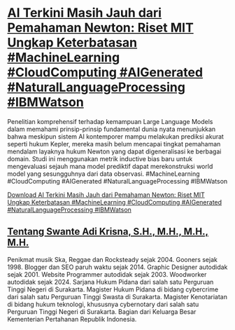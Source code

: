 # [AI Terkini Masih Jauh dari Pemahaman Newton: Riset MIT Ungkap Keterbatasan #MachineLearning #CloudComputing #AIGenerated #NaturalLanguageProcessing #IBMWatson](https://swanteadikrisna.com/ai/website/61/ai-terkini-masih-jauh-dari-pemahaman-newton-riset-mit-ungkap-keterbatasan/)

Penelitian komprehensif terhadap kemampuan Large Language Models dalam memahami prinsip-prinsip fundamental dunia nyata menunjukkan bahwa meskipun sistem AI kontemporer mampu melakukan prediksi akurat seperti hukum Kepler, mereka masih belum mencapai tingkat pemahaman mendalam layaknya hukum Newton yang dapat digeneralisasi ke berbagai domain. Studi ini menggunakan metrik inductive bias baru untuk mengevaluasi sejauh mana model prediktif dapat merekonstruksi world model yang sesungguhnya dari data observasi. #MachineLearning #CloudComputing #AIGenerated #NaturalLanguageProcessing #IBMWatson 

[Download AI Terkini Masih Jauh dari Pemahaman Newton: Riset MIT Ungkap Keterbatasan #MachineLearning #CloudComputing #AIGenerated #NaturalLanguageProcessing #IBMWatson](https://swanteadikrisna.com/ai/website/61/ai-terkini-masih-jauh-dari-pemahaman-newton-riset-mit-ungkap-keterbatasan/)


## [Tentang Swante Adi Krisna, S.H., M.H., M.H., M.H.](https://swanteadikrisna.com/)

Penikmat musik Ska, Reggae dan Rocksteady sejak 2004. Gooners sejak 1998. Blogger dan SEO paruh waktu sejak 2014. Graphic Designer autodidak sejak 2001. Website Programmer autodidak sejak 2003. Woodworker autodidak sejak 2024. Sarjana Hukum Pidana dari salah satu Perguruan Tinggi Negeri di Surakarta. Magister Hukum Pidana di bidang cybercrime dari salah satu Perguruan Tinggi Swasta di Surakarta. Magister Kenotariatan di bidang hukum teknologi, khususnya cybernotary dari salah satu Perguruan Tinggi Negeri di Surakarta. Bagian dari Keluarga Besar Kementerian Pertahanan Republik Indonesia.